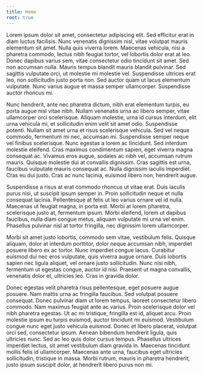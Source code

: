 ```yaml
---
title: Home
root: true
---
```


Lorem ipsum dolor sit amet, consectetur adipiscing elit. Sed efficitur erat in
diam luctus facilisis. Nunc venenatis dignissim nisl, vitae volutpat mauris
elementum sit amet. Nulla quis viverra lorem. Maecenas vehicula, nisi a pharetra
commodo, lectus nibh feugiat tortor, vel lobortis dolor erat at leo. Donec
dapibus varius sem, vitae consectetur odio tincidunt sit amet. Sed non accumsan
nulla. Mauris tempus blandit mauris blandit pulvinar. Sed sagittis vulputate
orci, ut molestie mi molestie vel. Suspendisse ultrices erat leo, non
sollicitudin justo porta non. Sed auctor quam ut lacus elementum vulputate. Nunc
varius augue et massa semper ullamcorper. Suspendisse auctor rhoncus mi.

Nunc hendrerit, ante nec pharetra dictum, nibh erat elementum turpis, eu porta
augue nisl vitae nibh. Nullam venenatis urna ac libero semper, vitae ullamcorper
orci scelerisque. Aliquam molestie, urna id cursus interdum, elit urna vehicula
mi, et sollicitudin enim velit sit amet odio. Suspendisse potenti. Nullam sit
amet urna et risus scelerisque vehicula. Sed vel neque commodo, fermentum mi
nec, accumsan mi. Suspendisse semper neque vel finibus scelerisque. Nunc egestas
a lorem ac tincidunt. Sed interdum molestie eleifend. Cras maximus condimentum
sapien, eget viverra magna consequat ac. Vivamus eros augue, sodales ac nibh
vel, accumsan rutrum mauris. Quisque molestie dui at convallis dignissim. Cras
sagittis est urna, faucibus vulputate mauris consequat ac. Nulla dignissim
iaculis imperdiet. Cras eu dui justo. Cras ac nunc lacinia, euismod libero non,
hendrerit augue.

Suspendisse a risus at erat commodo rhoncus ut vitae erat. Duis iaculis purus
nisi, ut suscipit ipsum semper in. Proin sollicitudin neque et nulla consequat
lacinia. Pellentesque at felis ut leo varius ornare vel id nulla. Maecenas ut
feugiat magna, in porta est. Morbi at lorem pharetra, scelerisque justo at,
fermentum ipsum. Morbi eleifend, lorem ut dapibus faucibus, nulla diam congue
metus, aliquam vulputate mi urna vel enim. Phasellus pulvinar nisl at tortor
fringilla, nec dignissim lorem ullamcorper.

Morbi sit amet justo lobortis, commodo sem vitae, vestibulum felis. Quisque
aliquam, dolor at interdum porttitor, dolor neque accumsan nibh, imperdiet
posuere libero ex ac tortor. Nunc imperdiet congue lacus. Curabitur euismod dui
nec eros vulputate, quis viverra augue ornare. Duis lobortis sapien nec ligula
aliquet, vel ornare justo sollicitudin. Nunc nisi nibh, fermentum ut egestas
congue, auctor id nisi. Praesent ut magna convallis, venenatis dolor et,
ultricies leo. Cras in gravida dolor.

Donec egestas velit pharetra risus pellentesque, eget posuere augue posuere. Nam
mattis urna ac fringilla faucibus. Sed volutpat posuere consequat. Donec
pulvinar diam ut lorem tempus, laoreet consectetur libero commodo. Nam maximus
feugiat ante ac varius. Proin scelerisque dolor vel nibh pharetra egestas. Ut ac
mi tristique, fringilla est id, aliquet arcu. Proin molestie ipsum eu turpis
euismod, auctor tincidunt mi euismod. Vestibulum congue nunc eget justo vehicula
euismod. Donec et libero placerat, volutpat orci sed, consectetur ipsum. Aenean
bibendum hendrerit ligula, quis ultricies nunc. Sed ac leo quis dolor cursus
tempus. Phasellus ultrices imperdiet lectus, sit amet vestibulum diam gravida
in. Maecenas tincidunt mollis felis id ullamcorper. Maecenas ante urna, faucibus
eget ultricies sollicitudin, tristique in massa. Morbi rutrum, mauris in
pharetra hendrerit, justo ipsum suscipit dolor, at hendrerit libero purus non
mi.
